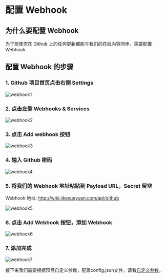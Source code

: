 # 配置 Webhook

## 为什么要配置 Webhook

为了能使您在 Github 上的任何更新都能与我们的在线内容同步，需要配置 Webhook

## 配置 Webhook 的步骤

### 1. Github 项目首页点击右侧 Settings

![webhook1](images/webhook1.png)

### 2. 点击左侧 Webhooks & Services

![webhook2](images/webhook2.png)

### 3. 点击 Add webhook 按钮

![webhook3](images/webhook3.png)

### 4. 输入 Github 密码

![webhook4](images/webhook4.png)

### 5. 将我们的 Webhook 地址粘贴到 Payload URL，Secret 留空

Webhook 地址: http://wiki.jikexueyuan.com/api/github

![webhook5](images/webhook5.png)

### 6. 点击 Add Webhook 按钮，添加 Webhook

![webhook6](images/webhook6.png)

### 7. 添加完成   

![webhook7](images/webhook7.png)

接下来我们需要根据项目自定义参数，配置config.json文件，请看[自定义参数](config-json.md)。